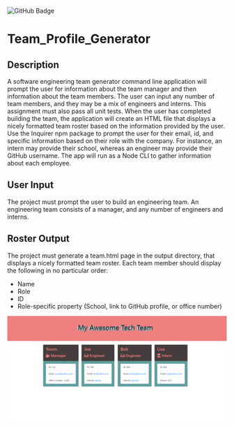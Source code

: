 ![GitHub Badge](https://img.shields.io/badge/Nodejs-html-blue.svg)

# Team_Profile_Generator
## Description
A software engineering team generator command line application  will prompt the user for information about the team manager and then information about the team members. The user can input any number of team members, and they may be a mix of engineers and interns. This assignment must also pass all unit tests. When the user has completed building the team, the application will create an HTML file that displays a nicely formatted team roster based on the information provided by the user.
Use the Inquirer npm package to prompt the user for their email, id, and specific information based on their role with the company. For instance, an intern may provide their school, whereas an engineer may provide their GitHub username. The app will run as a Node CLI to gather information about each employee.
## User Input
The project must prompt the user to build an engineering team. An engineering team consists of a manager, and any number of engineers and interns.
## Roster Output
The project must generate a team.html page in the output directory, that displays a nicely formatted team roster. Each team member should display the following in no particular order:

* Name
* Role
* ID
* Role-specific property (School, link to GitHub profile, or office number)

![](Screenshot1.png)

